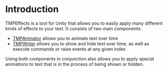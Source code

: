 # Introduction

TMPEffects is a tool for Unity that allows you to easily apply many different kinds of effects to your text.
It consists of two main components:

- [TMPAnimator](tmpanimator.html) allows you to animate text over time
- [TMPWriter](tmpwriter.html) allows you to show and hide text over time, as well as execute commands or raise events at any given index

Using both components in conjunction also allows you to apply special animations to text that is in the process of being shown or hidden.